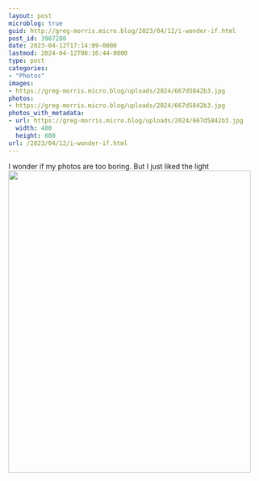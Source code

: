 ```yaml
---
layout: post
microblog: true
guid: http://greg-morris.micro.blog/2023/04/12/i-wonder-if.html
post_id: 3987280
date: 2023-04-12T17:14:09-0000
lastmod: 2024-04-12T08:16:44-0000
type: post
categories:
- "Photos"
images:
- https://greg-morris.micro.blog/uploads/2024/667d5842b3.jpg
photos:
- https://greg-morris.micro.blog/uploads/2024/667d5842b3.jpg
photos_with_metadata:
- url: https://greg-morris.micro.blog/uploads/2024/667d5842b3.jpg
  width: 480
  height: 600
url: /2023/04/12/i-wonder-if.html
---
```


I wonder if my photos are too boring. But I just liked the light<img src="uploads/2024/667d5842b3.jpg" width="480" height="600" alt="">
